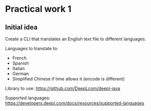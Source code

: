 # Practical work 1

## Initial idea
Create a CLI that translates an English text file to different languages.

Languages to translate to:

- French
- Spanish
- Italian
- German
- Simplified Chinese if time allows it (encode is different)

Library to use: https://github.com/DeepLcom/deepl-java

Supported languages: https://developers.deepl.com/docs/resources/supported-languages
